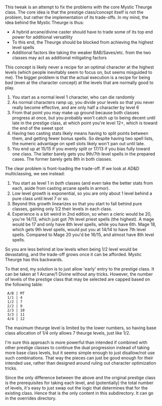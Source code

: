 This tweak is an attempt to fix the problems with the core Mystic
Theurge class.  The core idea is that the prestige class/concept
itself is not the problem, but rather the implementation of its
trade-offs. In my mind, the idea behind the Mystic Theurge is thus:

  - A hybrid arcane/divine caster should have to trade some of its top
    end power for additional versatility
  - To this end, the Theurge should be blocked from achieving the
    highest level spells
  - Additional factors like taking the weaker BAB/Saves/etc. from the
    two classes may act as additional mitigating factors

This concept is likely never a recipe for an optimal character at the
highest levels (which people inevitably seem to focus on, but seems
misguided to me). The bigger problem is that the actual execution is a
recipe for being _bad_ (even at the character concept) at the levels
that are normally good to play.

  1. You start as a normal level 1 character, who can die randomly
  2. As normal characters ramp up, you divide your levels so that you
     never really become effective, and are only half a character by
     level 6
  3. From that point you may make up ground because both classes
     progress at once, but you probably won't catch up to being decent
     until late in the prestige class, at which point you're level
     12+, which is toward the end of the sweet spot
  4. Having two casting stats likely means having to split points
     between them, and getting fewer bonus spells. So despite having
     two spell lists, the numeric advantage on spell slots likely
     won't pan out until late.
  5. You end up at 15/15 if you evenly split or 17/13 if you bias
     fully toward one class. The latter barely gets you 9th/7th level
     spells in the prepared cases. The former barely gets 8th in both
     classes.

The clear problem is front-loading the trade-off. If we look at AD&D
multiclassing, we see instead:

  1. You start as level 1 in _both_ classes (and even take the better
     stats from each, aside from casting arcane spells in armor).
  2. Low level growth is exponential, so you are only about 1 level
     behind a pure class until level 7 or so.
  3. Beyond this growth linearizes so that you start to fall behind
     pure classes, gaining only 1/2 their levels in each class.
  4. Experience is a bit weird in 2nd edition, so when a cleric would
     be 20, you're 14/13, which just got 7th level priest spells (the
     highest). A mage would be 17 and only have 8th level spells,
     while you have 6th. Mage 18, which gets 9th level spells, would
     put you at 14/14 to have 7th level spells. Compared to Mage 20
     you'd be 16/15, and almost have 8th level spells.

So you are less behind at low levels when being 1/2 level would be
devastating, and the trade-off grows once it can be afforded. Mystic
Theurge has this backwards.

To that end, my solution is to just allow 'early' entry to the prestige
class. It can be taken at 1 Arcane/1 Divine without any tricks.
However, the number of levels of the prestige class that may be
selected are capped based on the following table:

     A/B | MT
     1/1 | 4
     1/2 | 7
     2/2 | 9
     2/3 | 10
     3/3 | 11
     4/4 | 12

The maximum theurge level is limited by the lower numbers, so having
base class allocation of 1/4 only allows 7 theurge levels, just like
1/2.

I'm sure this approach is more powerful than intended if combined with
other prestige classes to continue the dual progression instead of
taking more base class levels, but it seems simple enough to just
disallow/not use such combinations. That way the pieces can just be
good enough for their intended use, rather than designed around ruling
out character optimization tricks.

Since the only difference between the above and the original prestige
class is the prerequisites for taking each level, and (potentially)
the total number of levels, it's easy to just swap out the logic that
determines that for the existing class. Hence that is the only content
in this subdirectory. It can go in the overrides directory.
